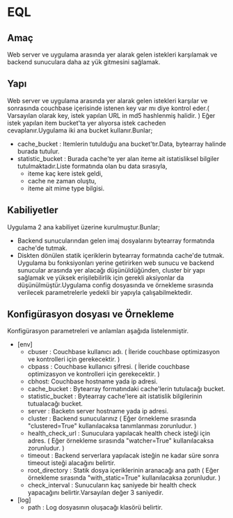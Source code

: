 # EQL
## Amaç
Web server ve uygulama arasında yer alarak gelen istekleri karşılamak ve backend sunuculara daha az yük gitmesini sağlamak.
## Yapı
Web server ve uygulama arasında yer alarak gelen istekleri karşılar ve sonrasında couchbase içerisinde istenen key var mı diye kontrol eder.( Varsayılan olarak key, istek yapılan URL in md5 hashlenmiş halidir. ) Eğer istek yapılan item bucket'ta yer alıyorsa istek cacheden cevaplanır.Uygulama iki ana bucket kullanır.Bunlar;
+ cache_bucket : Itemlerin tutulduğu ana bucket'tır.Data, bytearray halinde burada tutulur.
+ statistic_bucket : Burada cache'te yer alan iteme ait istatisliksel bilgiler tutulmaktadır.Liste formatında olan bu data sırasıyla,
  + iteme kaç kere istek geldi,
  + cache ne zaman oluştu,
  + iteme ait mime type bilgisi.

## Kabiliyetler
Uygulama 2 ana kabiliyet üzerine kurulmuştur.Bunlar;
+ Backend sunucularından gelen imaj dosyalarını bytearray formatında cache'de tutmak.
+ Diskten dönülen statik içeriklerin bytearray formatında cache'de tutmak.
Uygulama bu fonksiyonları yerine getirirken web sunucu ve backend sunucular arasında yer alacağı düşünüldüğünden, cluster bir yapı sağlamak ve yüksek erişilebilirlik için gerekli aksiyonlar da düşünülmüştür.Uygulama config dosyasında ve örnekleme sırasında verilecek parametrelerle yedekli bir yapıyla çalışabilmektedir.

## Konfigürasyon dosyası ve Örnekleme
Konfigürasyon parametreleri ve anlamları aşağıda listelenmiştir.
+ [env]
  + cbuser : Couchbase kullanıcı adı. ( İleride couchbase optimizasyon ve kontrolleri için gerekecektir. )
  + cbpass : Couchbase kullanıcı şifresi. ( İleride couchbase optimizasyon ve kontrolleri için gerekecektir. )
  + cbhost: Couchbase hostname yada ip adresi.
  + cache_bucket : Bytearray formatındaki cache'lerin tutulacağı bucket.
  + statistic_bucket : Bytearray cache'lere ait istatislik bilgilerinin tutualacağı bucket. 
  + server : Backetn server hostname yada ip adresi.
  + cluster : Backend sunucularınız ( Eğer örnekleme sırasında "clustered=True" kullanılacaksa tanımlanması zorunludur. )
  + health_check_url : Sunuculara yapılacak health check isteği için adres. ( Eğer örnekleme sırasında "watcher=True" kullanılacaksa  zorunludur. )
  + timeout : Backend serverlara yapılacak isteğin ne kadar süre sonra timeout isteği alacağını belirtir.
  + root_directory : Statik dosya içeriklerinin aranacağı ana path ( Eğer örnekleme sırasında "with_static=True" kullanılacaksa zorunludur. )
  + check_interval : Sunucuların kaç saniyede bir health check yapacağını belirtir.Varsayılan değer 3 saniyedir.
+ [log]
  + path : Log dosyasının oluşacağı klasörü belirtir.
